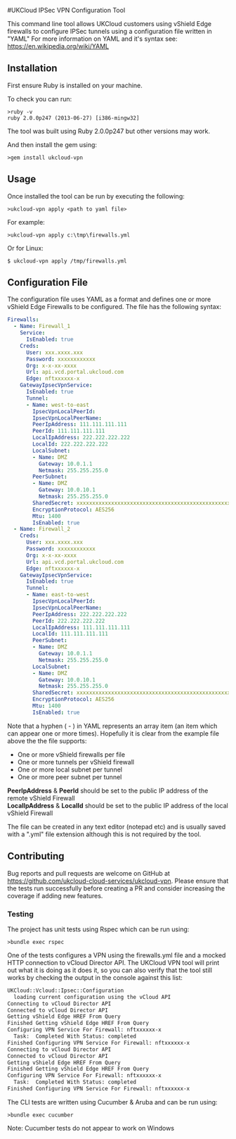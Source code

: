 #UKCloud IPSec VPN Configuration Tool

This command line tool allows UKCloud customers using vShield Edge firewalls to configure IPSec tunnels using a configuration file written in "YAML"
For more information on YAML and it's syntax see: https://en.wikipedia.org/wiki/YAML



## Installation

First ensure Ruby is installed on your machine. 

To check you can run:

```batchfile
>ruby -v
ruby 2.0.0p247 (2013-06-27) [i386-mingw32]
```

The tool was built using Ruby 2.0.0p247 but other versions may work. 

And then install the gem using:
```batchfile
>gem install ukcloud-vpn
```

## Usage

Once installed the tool can be run by executing the following:

```batchfile
>ukcloud-vpn apply <path to yaml file>
```

For example:

```batchfile
>ukcloud-vpn apply c:\tmp\firewalls.yml
```

Or for Linux:

```batchfile
$ ukcloud-vpn apply /tmp/firewalls.yml
```


## Configuration File

The configuration file uses YAML as a format and defines one or more vShield Edge Firewalls to be configured. 
The file has the following syntax:

```yaml
Firewalls:
  - Name: Firewall_1
    Service:
      IsEnabled: true
    Creds:
      User: xxx.xxxx.xxx
      Password: xxxxxxxxxxxx
      Org: x-x-xx-xxxx
      Url: api.vcd.portal.ukcloud.com
      Edge: nftxxxxxx-x
    GatewayIpsecVpnService:
      IsEnabled: true
      Tunnel:
      - Name: west-to-east
        IpsecVpnLocalPeerId:
        IpsecVpnLocalPeerName:
        PeerIpAddress: 111.111.111.111
        PeerId: 111.111.111.111
        LocalIpAddress: 222.222.222.222
        LocalId: 222.222.222.222
        LocalSubnet:
        - Name: DMZ
          Gateway: 10.0.1.1
          Netmask: 255.255.255.0
        PeerSubnet:
        - Name: DMZ
          Gateway: 10.0.10.1
          Netmask: 255.255.255.0
        SharedSecret: xxxxxxxxxxxxxxxxxxxxxxxxxxxxxxxxxxxxxxxxxxxxxxxxxxxxxxxxxxxxxxxxx
        EncryptionProtocol: AES256
        Mtu: 1400
        IsEnabled: true
  - Name: Firewall_2
    Creds:
      User: xxx.xxxx.xxx
      Password: xxxxxxxxxxxx
      Org: x-x-xx-xxxx
      Url: api.vcd.portal.ukcloud.com
      Edge: nftxxxxxx-x    
    GatewayIpsecVpnService:
      IsEnabled: true
      Tunnel:
      - Name: east-to-west
        IpsecVpnLocalPeerId:
        IpsecVpnLocalPeerName:
        PeerIpAddress: 222.222.222.222
        PeerId: 222.222.222.222
        LocalIpAddress: 111.111.111.111
        LocalId: 111.111.111.111
        PeerSubnet:
        - Name: DMZ
          Gateway: 10.0.1.1
          Netmask: 255.255.255.0
        LocalSubnet:
        - Name: DMZ
          Gateway: 10.0.10.1
          Netmask: 255.255.255.0
        SharedSecret: xxxxxxxxxxxxxxxxxxxxxxxxxxxxxxxxxxxxxxxxxxxxxxxxxxxxxxxxxxxxxxxxx
        EncryptionProtocol: AES256
        Mtu: 1400
        IsEnabled: true
```


Note that a hyphen ( - ) in YAML represents an array item (an item which can appear one or more times). 
Hopefully it is clear from the example file above the the file supports:
 * One or more vShield firewalls per file
 * One or more tunnels per vShield firewall
 * One or more local subnet per tunnel
 * One or more peer subnet per tunnel


**PeerIpAddress** & **PeerId** should be set to the public IP address of the remote vShield Firewall  
**LocalIpAddress** & **LocalId** should be set to the public IP address of the local vShield Firewall


The file can be created in any text editor (notepad etc) and is usually saved with a ".yml" file extension although this is not required by the tool.

## Contributing

Bug reports and pull requests are welcome on GitHub at https://github.com/ukcloud-cloud-services/ukcloud-vpn.
Please ensure that the tests run successfully before creating a PR and consider increasing the coverage if adding new features.

### Testing

The project has unit tests using Rspec which can be run using:

```batchfile
>bundle exec rspec
```

One of the tests configures a VPN using the firewalls.yml file and a mocked HTTP connection to vCloud Director API. The UKCloud VPN tool will print out what it is doing as it does it, so you can also verify that the tool still works by checking the output in the console against this list:

```bash
UKCloud::Vcloud::Ipsec::Configuration
  loading current configuration using the vCloud API
Connecting to vCloud Director API
Connected to vCloud Director API
Getting vShield Edge HREF From Query
Finished Getting vShield Edge HREF From Query
Configuring VPN Service For Firewall: nftxxxxxx-x
  Task:  Completed With Status: completed
Finished Configuring VPN Service For Firewall: nftxxxxxx-x
Connecting to vCloud Director API
Connected to vCloud Director API
Getting vShield Edge HREF From Query
Finished Getting vShield Edge HREF From Query
Configuring VPN Service For Firewall: nftxxxxxx-x
  Task:  Completed With Status: completed
Finished Configuring VPN Service For Firewall: nftxxxxxx-x
```

The CLI tests are written using Cucumber & Aruba and can be run using:

```batchfile
>bundle exec cucumber
```

Note: Cucumber tests do not appear to work on Windows


